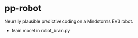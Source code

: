 # pp-robot

Neurally plausible predictive coding on a Mindstorms EV3 robot.
- Main model in robot_brain.py
